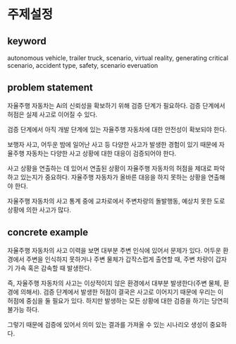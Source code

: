 # 주제설정

## keyword

autonomous vehicle, trailer truck, scenario, virtual reality, generating critical scenario, accident type, safety, scenario everuation 

## problem statement

자율주행 자동차는 Ai의 신뢰성을 확보하기 위해 검증 단계가 필요하다. 검증 단계에서 허점은 실제 사고로 이어질 수 있다. 

 

검증 단계에서 아직 개발 단계에 있는 자율주행 자동차에 대한 안전성이 확보되야 한다. 

 

보행자 사고, 어두운 밤에 일어난 사고 등 다양한 사고가 발생한 경험이 있기 때문에 자율주행 자동차는 다양한 사고 상황에 대한 대응이 검증되어야 한다. 

 

사고 상황을 연출하는 데 있어서 연출된 상황이 자율주행 자동차의 허점을 제대로 파악하고 있는지가 중요하다. 자율주행 자동차가 올바른 대응을 하지 못하는 상황을 연출해야 한다. 

 

자율주행 자동차의 사고 통계 중에 교차로에서 주변차량의 돌발행동, 예상치 못한 도로 상황에 의한 사고가 많다. 

## concrete example

자율주행 자동차의 사고 이력을 보면 대부분 주변 인식에 있어서 문제가 있다. 어두운 환경에서 주변을 인식하지 못하거나 주변 물체가 갑작스럽게 출연할 때, 주변 차량이 갑자기 가속 혹은 감속할 때 발생한다. 

즉, 자율주행 자동차의 사고는 이상적이지 않은 환경에서 대부분 발생한다(주변 물체, 환경에 의해서). 검증 단계에서 발생한 허점이 결국은 사고로 이어지기 때문에 우리는 이 허점에 중심을 둘 필요가 있다. 하지만 발생하는 모든 상황에 대한 검증을 하기는 당연히 불가능 하다. 

그렇기 때문에 검증에 있어서 의미 있는 결과를 가져올 수 있는 시나리오 생성이 중요하다. 